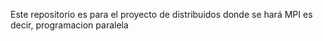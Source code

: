 Este repositorio es para el proyecto de distribuidos donde se hará MPI es decir, programacion paralela
